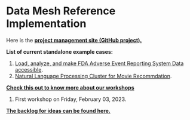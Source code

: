 # Data Mesh Reference Implementation

Here is the [**project management site (GitHub project).**](https://github.com/orgs/PHACDataHub/projects/11/views/1)

**List of current standalone example cases:**
1. [Load, analyze, and make FDA Adverse Event Reporting System Data accessible](./faers/doc/README.md).
2. [Natural Language Processing Cluster for Movie Recommdation](./doc/movie-rec.md).

[**Check this out to know more about our workshops**](./doc/Data%20Mesh%20PoC%20-%201st%20workshop.pptx)
1. First workshop on Friday, February 03, 2023.

[**The backlog for ideas can be found here.**](./doc/ideas.md)
